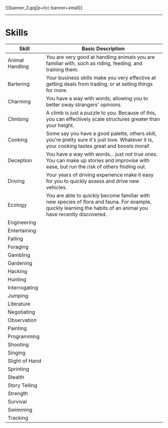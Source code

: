 ![[banner_3.jpg|p+tcc banner+small]]
____

# Skills

| Skill           | Basic Description                                                                                                                                                |
| --------------- | ---------------------------------------------------------------------------------------------------------------------------------------------------------------- |
| Animal Handling | You are very good at handling animals you are familiar with, such as riding, feeding, and training them.                                                         |
| Bartering       | Your business skills make you very effective at getting deals from trading, or at selling things for more.                                                       |
| Charming        | You have a way with words, allowing you to better sway strangers' opinions.                                                                                      |
| Climbing        | A climb is just a puzzle to you. Because of this, you can effectively scale structures greater than your height.                                                 |
| Cooking         | Some say you have a good palette, others skill, you're pretty sure it's just love. Whatever it is, your cooking tastes great and boosts moral!                   |
| Deception       | You have a way with words... just not true ones. You can make up stories and improvise with ease, but run the risk of others finding out.                        |
| Driving         | Your years of driving experience make it easy for you to quickly assess and drive new vehicles.                                                                  |
| Ecology         | You are able to quickly become familiar with new species of flora and fauna. For example, quickly learning the habits of an animal you have recently discovered. |
| Engineering     |                                                                                                                                                                  |
| Entertaining    |                                                                                                                                                                  |
| Falling         |                                                                                                                                                                  |
| Foraging        |                                                                                                                                                                  |
| Gambling        |                                                                                                                                                                  |
| Gardening       |                                                                                                                                                                  |
| Hacking         |                                                                                                                                                                  |
| Hunting         |                                                                                                                                                                  |
| Interrogating   |                                                                                                                                                                  |
| Jumping         |                                                                                                                                                                  |
| Literature      |                                                                                                                                                                  |
| Negotiating     |                                                                                                                                                                  |
| Observation     |                                                                                                                                                                  |
| Painting        |                                                                                                                                                                  |
| Programming     |                                                                                                                                                                  |
| Shooting        |                                                                                                                                                                  |
| Singing         |                                                                                                                                                                  |
| Slight of Hand  |                                                                                                                                                                  |
| Sprinting       |                                                                                                                                                                  |
| Stealth         |                                                                                                                                                                  |
| Story Telling   |                                                                                                                                                                  |
| Strength        |                                                                                                                                                                  |
| Survival        |                                                                                                                                                                  |
| Swimming        |                                                                                                                                                                  |
| Tracking        |                                                                                                                                                                  |


